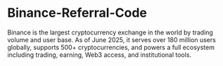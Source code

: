 # Binance-Referral-Code
Binance is the largest cryptocurrency exchange in the world by trading volume and user base. As of June 2025, it serves over 180 million users globally, supports 500+ cryptocurrencies, and powers a full ecosystem including trading, earning, Web3 access, and institutional tools. 
